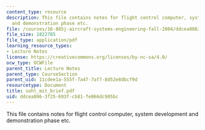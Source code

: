 ```yaml
---
content_type: resource
description: This file contains notes for flight control computer, system development
  and demonstration phase etc.
file: /courses/16-885j-aircraft-systems-engineering-fall-2004/ddcea8863f25693fcb81fe066dc905bc_sohl_mit_brief.pdf
file_size: 1822785
file_type: application/pdf
learning_resource_types:
- Lecture Notes
license: https://creativecommons.org/licenses/by-nc-sa/4.0/
ocw_type: OCWFile
parent_title: Lecture Notes
parent_type: CourseSection
parent_uid: 11cdee1a-555f-7a47-7af7-8d52e8dbcf9d
resourcetype: Document
title: sohl_mit_brief.pdf
uid: ddcea886-3f25-693f-cb81-fe066dc905bc
---
```

This file contains notes for flight control computer, system development and demonstration phase etc.